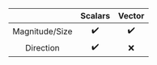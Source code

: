 |                |      Scalars       |       Vector       |
| :------------: | :----------------: | :----------------: |
| Magnitude/Size | :heavy_check_mark: | :heavy_check_mark: |
|   Direction    | :heavy_check_mark: |        :x:         |

